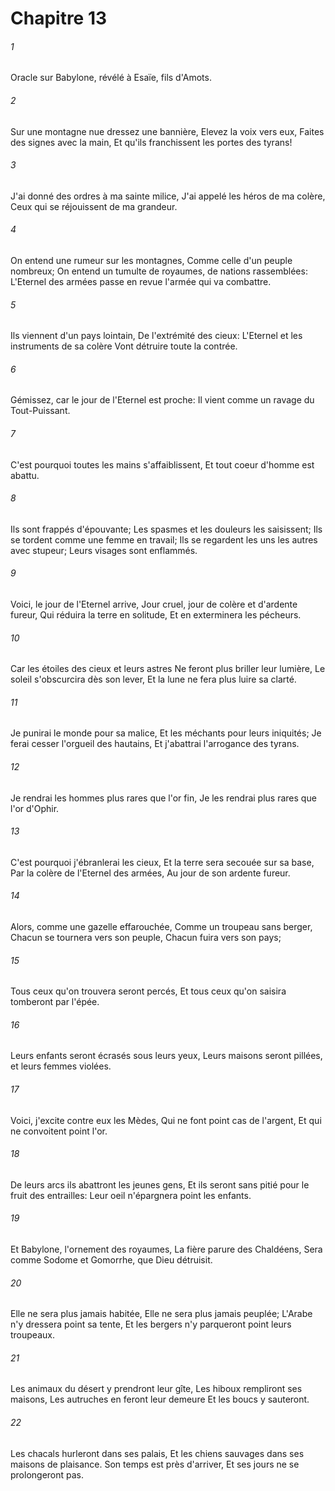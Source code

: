 # Chapitre 13

###### 1
Oracle sur Babylone, révélé à Esaïe, fils d'Amots.
###### 2
Sur une montagne nue dressez une bannière, Elevez la voix vers eux, Faites des signes avec la main, Et qu'ils franchissent les portes des tyrans!
###### 3
J'ai donné des ordres à ma sainte milice, J'ai appelé les héros de ma colère, Ceux qui se réjouissent de ma grandeur.
###### 4
On entend une rumeur sur les montagnes, Comme celle d'un peuple nombreux; On entend un tumulte de royaumes, de nations rassemblées: L'Eternel des armées passe en revue l'armée qui va combattre.
###### 5
Ils viennent d'un pays lointain, De l'extrémité des cieux: L'Eternel et les instruments de sa colère Vont détruire toute la contrée.
###### 6
Gémissez, car le jour de l'Eternel est proche: Il vient comme un ravage du Tout-Puissant.
###### 7
C'est pourquoi toutes les mains s'affaiblissent, Et tout coeur d'homme est abattu.
###### 8
Ils sont frappés d'épouvante; Les spasmes et les douleurs les saisissent; Ils se tordent comme une femme en travail; Ils se regardent les uns les autres avec stupeur; Leurs visages sont enflammés.
###### 9
Voici, le jour de l'Eternel arrive, Jour cruel, jour de colère et d'ardente fureur, Qui réduira la terre en solitude, Et en exterminera les pécheurs.
###### 10
Car les étoiles des cieux et leurs astres Ne feront plus briller leur lumière, Le soleil s'obscurcira dès son lever, Et la lune ne fera plus luire sa clarté.
###### 11
Je punirai le monde pour sa malice, Et les méchants pour leurs iniquités; Je ferai cesser l'orgueil des hautains, Et j'abattrai l'arrogance des tyrans.
###### 12
Je rendrai les hommes plus rares que l'or fin, Je les rendrai plus rares que l'or d'Ophir.
###### 13
C'est pourquoi j'ébranlerai les cieux, Et la terre sera secouée sur sa base, Par la colère de l'Eternel des armées, Au jour de son ardente fureur.
###### 14
Alors, comme une gazelle effarouchée, Comme un troupeau sans berger, Chacun se tournera vers son peuple, Chacun fuira vers son pays;
###### 15
Tous ceux qu'on trouvera seront percés, Et tous ceux qu'on saisira tomberont par l'épée.
###### 16
Leurs enfants seront écrasés sous leurs yeux, Leurs maisons seront pillées, et leurs femmes violées.
###### 17
Voici, j'excite contre eux les Mèdes, Qui ne font point cas de l'argent, Et qui ne convoitent point l'or.
###### 18
De leurs arcs ils abattront les jeunes gens, Et ils seront sans pitié pour le fruit des entrailles: Leur oeil n'épargnera point les enfants.
###### 19
Et Babylone, l'ornement des royaumes, La fière parure des Chaldéens, Sera comme Sodome et Gomorrhe, que Dieu détruisit.
###### 20
Elle ne sera plus jamais habitée, Elle ne sera plus jamais peuplée; L'Arabe n'y dressera point sa tente, Et les bergers n'y parqueront point leurs troupeaux.
###### 21
Les animaux du désert y prendront leur gîte, Les hiboux rempliront ses maisons, Les autruches en feront leur demeure Et les boucs y sauteront.
###### 22
Les chacals hurleront dans ses palais, Et les chiens sauvages dans ses maisons de plaisance. Son temps est près d'arriver, Et ses jours ne se prolongeront pas.
